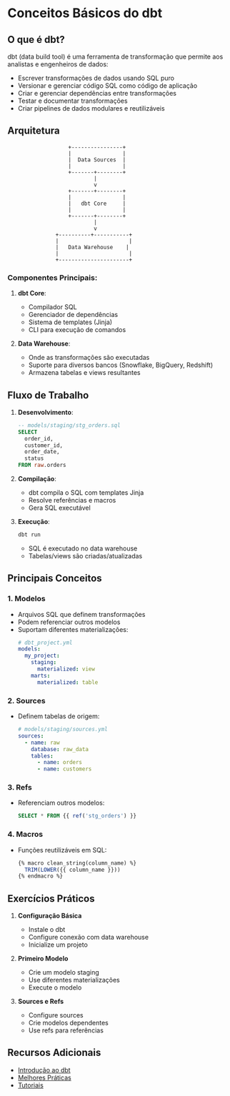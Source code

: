 # Conceitos Básicos do dbt

## O que é dbt?

dbt (data build tool) é uma ferramenta de transformação que permite aos analistas e engenheiros de dados:

- Escrever transformações de dados usando SQL puro
- Versionar e gerenciar código SQL como código de aplicação
- Criar e gerenciar dependências entre transformações
- Testar e documentar transformações
- Criar pipelines de dados modulares e reutilizáveis

## Arquitetura

```plaintext
                   +----------------+
                   |                |
                   |  Data Sources  |
                   |                |
                   +-------+--------+
                           |
                           v
                   +-------+--------+
                   |                |
                   |   dbt Core     |
                   |                |
                   +-------+--------+
                           |
                           v
               +----------+-----------+
               |                      |
               |   Data Warehouse    |
               |                      |
               +----------------------+
```

### Componentes Principais:

1. **dbt Core**:
   - Compilador SQL
   - Gerenciador de dependências
   - Sistema de templates (Jinja)
   - CLI para execução de comandos

2. **Data Warehouse**:
   - Onde as transformações são executadas
   - Suporte para diversos bancos (Snowflake, BigQuery, Redshift)
   - Armazena tabelas e views resultantes

## Fluxo de Trabalho

1. **Desenvolvimento**:
   ```sql
   -- models/staging/stg_orders.sql
   SELECT
     order_id,
     customer_id,
     order_date,
     status
   FROM raw.orders
   ```

2. **Compilação**:
   - dbt compila o SQL com templates Jinja
   - Resolve referências e macros
   - Gera SQL executável

3. **Execução**:
   ```bash
   dbt run
   ```
   - SQL é executado no data warehouse
   - Tabelas/views são criadas/atualizadas

## Principais Conceitos

### 1. Modelos

- Arquivos SQL que definem transformações
- Podem referenciar outros modelos
- Suportam diferentes materializações:
  ```yaml
  # dbt_project.yml
  models:
    my_project:
      staging:
        materialized: view
      marts:
        materialized: table
  ```

### 2. Sources

- Definem tabelas de origem:
  ```yaml
  # models/staging/sources.yml
  sources:
    - name: raw
      database: raw_data
      tables:
        - name: orders
        - name: customers
  ```

### 3. Refs

- Referenciam outros modelos:
  ```sql
  SELECT * FROM {{ ref('stg_orders') }}
  ```

### 4. Macros

- Funções reutilizáveis em SQL:
  ```sql
  {% macro clean_string(column_name) %}
    TRIM(LOWER({{ column_name }}))
  {% endmacro %}
  ```

## Exercícios Práticos

1. **Configuração Básica**
   - Instale o dbt
   - Configure conexão com data warehouse
   - Inicialize um projeto

2. **Primeiro Modelo**
   - Crie um modelo staging
   - Use diferentes materializações
   - Execute o modelo

3. **Sources e Refs**
   - Configure sources
   - Crie modelos dependentes
   - Use refs para referências

## Recursos Adicionais

- [Introdução ao dbt](https://docs.getdbt.com/docs/introduction)
- [Melhores Práticas](https://docs.getdbt.com/guides/best-practices)
- [Tutoriais](https://docs.getdbt.com/guides/getting-started) 